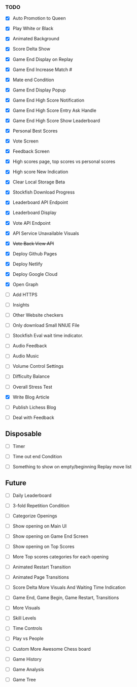 ### TODO

* [x] Auto Promotion to Queen
* [x] Play White or Black
* [x] Animated Background
* [x] Score Delta Show
* [x] Game End Display on Replay
* [x] Game End Increase Match #
* [x] Mate end Condition

* [x] Game End Display Popup
* [x] Game End High Score Notification
* [x] Game End High Score Entry Ask Handle
* [x] Game End High Score Show Leaderboard
* [x] Personal Best Scores

* [x] Vote Screen
* [x] Feedback Screen

* [x] High scores page, top scores vs personal scores
* [x] High score New Indication

* [x] Clear Local Storage Beta
* [x] Stockfish Download Progress

* [x] Leaderboard API Endpoint
* [x] Leaderboard Display
* [x] Vote API Endpoint
* [x] API Service Unavailable Visuals

* [x] ~~Vote Back View API~~

* [x] Deploy Github Pages
* [x] Deploy Netlify
* [x] Deploy Google Cloud
* [x] Open Graph
* [ ] Add HTTPS
* [ ] Insights
* [ ] Other Website checkers

* [ ] Only download Small NNUE File
* [ ] Stockfish Eval wait time indicator.

* [ ] Audio Feedback
* [ ] Audio Music
* [ ] Volume Control Settings

* [ ] Difficulty Balance
* [ ] Overall Stress Test

* [x] Write Blog Article
* [ ] Publish Lichess Blog

* [ ] Deal with Feedback

## Disposable

* [ ] Timer
* [ ] Time out end Condition
* [ ] Something to show on empty/beginning Replay move list


## Future

* [ ] Daily Leaderboard

* [ ] 3-fold Repetition Condition

* [ ] Categorize Openings
* [ ] Show opening on Main UI
* [ ] Show opening on Game End Screen
* [ ] Show opening on Top Scores
* [ ] More Top scores categories for each opening

* [ ] Animated Restart Transition
* [ ] Animated Page Transitions
* [ ] Score Delta More Visuals And Waiting Time Indication
* [ ] Game End, Game Begin, Game Restart, Transitions


* [ ] More Visuals
* [ ] Skill Levels
* [ ] Time Controls
* [ ] Play vs People
* [ ] Custom More Awesome Chess board
* [ ] Game History
* [ ] Game Analysis
* [ ] Game Tree